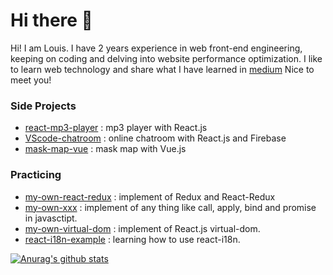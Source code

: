 # Hi there 👋

Hi! I am Louis. I have 2 years experience in web front-end engineering, keeping on coding and delving into website performance
optimization. I like to learn web technology
and share what I have learned in [medium](https://medium.com/@a401120174)
Nice to meet you!

### Side Projects

- [react-mp3-player](https://github.com/a401120174/react-mp3-player "react-mp3-player") : mp3 player with React.js
- [VScode-chatroom](https://github.com/a401120174/VScode-chatroom "VScode-chatroom") : online chatroom with React.js and Firebase
- [mask-map-vue](https://github.com/a401120174/mask-map-vue "mask-map-vue") : mask map with Vue.js

### Practicing

- [my-own-react-redux](https://github.com/a401120174/my-own-react-redux "my-own-react-redux") : implement of Redux and React-Redux
- [my-own-xxx](https://github.com/a401120174/my-own-xxx "my-own-xxx") : implement of any thing like call, apply, bind and promise in javasctipt.
- [my-own-virtual-dom](https://github.com/a401120174/my-own-virtual-dom "my-own-virtual-dom") :  implement of React.js virtual-dom.
- [react-i18n-example](https://github.com/a401120174/react-i18n-example "react-i18n-example") : learning how to use react-i18n. 

[![Anurag's github stats](https://github-readme-stats.vercel.app/api?username=a401120174)](https://github.com/anuraghazra/github-readme-stats)

<!--
**a401120174/a401120174** is a ✨ _special_ ✨ repository because its `README.md` (this file) appears on your GitHub profile.

Here are some ideas to get you started:

- 🔭 I’m currently working on ...
- 🌱 I’m currently learning ...
- 👯 I’m looking to collaborate on ...
- 🤔 I’m looking for help with ...
- 💬 Ask me about ...
- 📫 How to reach me: ...
- 😄 Pronouns: ...
- ⚡ Fun fact: ...
-->

